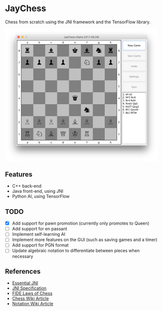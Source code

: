 # JayChess
Chess from scratch using the JNI framework and the TensorFlow library.

![Alpha](./images/alpha.png?raw=true)

## Features
- C++ back-end
- Java front-end, using JNI
- Python AI, using TensorFlow

## TODO
- [x] Add support for pawn promotion (currently only promotes to Queen)
- [ ] Add support for en passant
- [ ] Implement self-learning AI
- [ ] Implement more features on the GUI (such as saving games and a timer)
- [ ] Add support for PGN format
- [ ] Update algebraic notation to differentiate between pieces when necessary

## References
- [Essential JNI](http://www.prenhall.com/ptrbooks/ptr_0139470298.html)
- [JNI Specification](http://docs.oracle.com/javase/8/docs/technotes/guides/jni/)
- [FIDE Laws of Chess](https://www.fide.com/FIDE/handbook/LawsOfChess.pdf)
- [Chess Wiki Article](https://en.wikipedia.org/wiki/Chess)
- [Notation Wiki Article](https://en.wikipedia.org/wiki/Algebraic_notation_(chess))
